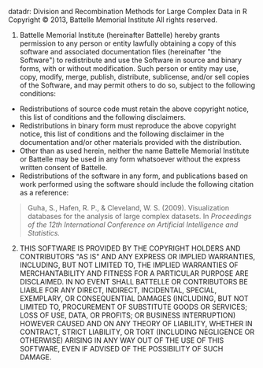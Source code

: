 datadr: Division and Recombination Methods for Large Complex Data in R
Copyright © 2013, Battelle Memorial Institute
All rights reserved.

1.	Battelle Memorial Institute (hereinafter Battelle) hereby grants permission to any person or entity lawfully obtaining a copy of this software and associated documentation files (hereinafter "the Software") to redistribute and use the Software in source and binary forms, with or without modification.  Such person or entity may use, copy, modify, merge, publish, distribute, sublicense, and/or sell copies of the Software, and may permit others to do so, subject to the following conditions:
  - Redistributions of source code must retain the above copyright notice, this list of conditions and the following disclaimers. 
  - Redistributions in binary form must reproduce the above copyright notice, this list of conditions and the following disclaimer in the documentation and/or other materials provided with the distribution. 
  - Other than as used herein, neither the name Battelle Memorial Institute or Battelle may be used in any form whatsoever without the express written consent of Battelle.  
  - Redistributions of the software in any form, and publications based on work performed using the software should include the following citation as a reference:

> Guha, S., Hafen, R. P., & Cleveland, W. S. (2009). Visualization databases for the analysis of large complex datasets. In *Proceedings of the 12th International Conference on Artificial Intelligence and Statistics.*

2.	THIS SOFTWARE IS PROVIDED BY THE COPYRIGHT HOLDERS AND CONTRIBUTORS "AS IS" AND ANY EXPRESS OR IMPLIED WARRANTIES, INCLUDING, BUT NOT LIMITED TO, THE IMPLIED WARRANTIES OF MERCHANTABILITY AND FITNESS FOR A PARTICULAR PURPOSE ARE DISCLAIMED. IN NO EVENT SHALL BATTELLE OR CONTRIBUTORS BE LIABLE FOR ANY DIRECT, INDIRECT, INCIDENTAL, SPECIAL, EXEMPLARY, OR CONSEQUENTIAL DAMAGES (INCLUDING, BUT NOT LIMITED TO, PROCUREMENT OF SUBSTITUTE GOODS OR SERVICES; LOSS OF USE, DATA, OR PROFITS; OR BUSINESS INTERRUPTION) HOWEVER CAUSED AND ON ANY THEORY OF LIABILITY, WHETHER IN CONTRACT, STRICT LIABILITY, OR TORT (INCLUDING NEGLIGENCE OR OTHERWISE) ARISING IN ANY WAY OUT OF THE USE OF THIS SOFTWARE, EVEN IF ADVISED OF THE POSSIBILITY OF SUCH DAMAGE.
